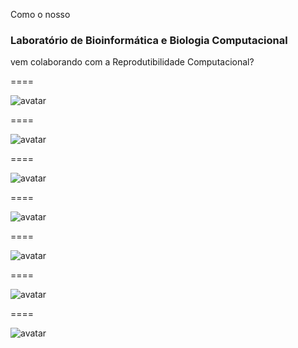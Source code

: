 Como o nosso
### Laboratório de Bioinformática e Biologia Computacional
vem colaborando com a Reprodutibilidade Computacional?

====

![avatar][avatar] <!-- .element: class="pull-center" -->

[avatar]: ../shared/img/dugong-paper.png

====

![avatar][avatar] <!-- .element: class="pull-center" -->

[avatar]: ../shared/img/dugong-view.png

====

![avatar][avatar] <!-- .element: class="pull-center" -->

[avatar]: ../shared/img/bioportainer-paper.png

====

![avatar][avatar] <!-- .element: class="pull-center" -->

[avatar]: ../shared/img/bioportainer-view.png

====

![avatar][avatar] <!-- .element: class="pull-center" -->

[avatar]: ../shared/img/paradb-paper.png

====

![avatar][avatar] <!-- .element: class="pull-center" -->

[avatar]: ../shared/img/paradb-view.tif

====

![avatar][avatar] <!-- .element: class="pull-center" -->

[avatar]: ../shared/img/paradb-inter.tif
